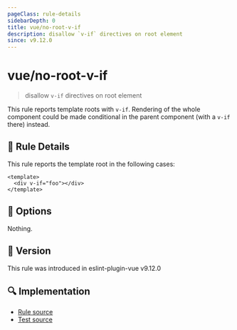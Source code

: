 ```yaml
---
pageClass: rule-details
sidebarDepth: 0
title: vue/no-root-v-if
description: disallow `v-if` directives on root element
since: v9.12.0
---
```


# vue/no-root-v-if

> disallow `v-if` directives on root element

This rule reports template roots with `v-if`. Rendering of the whole component could be made conditional in the parent component (with a `v-if` there) instead.

## :book: Rule Details

This rule reports the template root in the following cases:

<eslint-code-block :rules="{'vue/no-root-v-if': ['error']}">

```vue
<template>
  <div v-if="foo"></div>
</template>
```

</eslint-code-block>

## :wrench: Options

Nothing.

## :rocket: Version

This rule was introduced in eslint-plugin-vue v9.12.0

## :mag: Implementation

- [Rule source](https://github.com/vuejs/eslint-plugin-vue/blob/master/lib/rules/no-root-v-if.js)
- [Test source](https://github.com/vuejs/eslint-plugin-vue/blob/master/tests/lib/rules/no-root-v-if.js)
